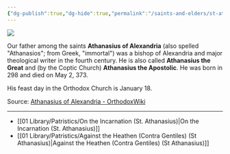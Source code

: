```yaml
---
{"dg-publish":true,"dg-hide":true,"permalink":"/saints-and-elders/st-athanasius-of-alexandria/","hide":true,"dgPassFrontmatter":true,"noteIcon":""}
---
```




![](https://orthodoxwiki.org/images/1/19/Athanasius.jpg)

Our father among the saints **Athanasius of Alexandria** (also spelled "Athanasios"; from Greek, "immortal") was a bishop of Alexandria and major theological writer in the fourth century. He is also called **Athanasius the Great** and (by the Coptic Church) **Athanasius the Apostolic**. He was born in 298 and died on May 2, 373.

His feast day in the Orthodox Church is January 18.

Source: [Athanasius of Alexandria - OrthodoxWiki](https://orthodoxwiki.org/Athanasius_of_Alexandria)

---
- [[01 Library/Patristics/On the Incarnation (St. Athanasius)\|On the Incarnation (St. Athanasius)]]
- [[01 Library/Patristics/Against the Heathen (Contra Gentiles) (St Athanasius)\|Against the Heathen (Contra Gentiles) (St Athanasius)]]